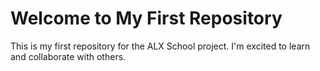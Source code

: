 # Welcome to My First Repository

This is my first repository for the ALX School project. I'm excited to learn and collaborate with others.

